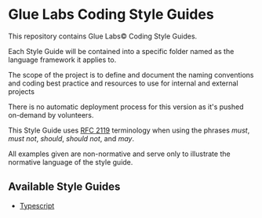 # Glue Labs Coding Style Guides
This repository contains Glue Labs© Coding Style Guides.

Each Style Guide will be contained into a specific folder named as the language framework it applies to. 

The scope of the project is to define and document the naming conventions and coding best practice and resources to use for internal and external projects

There is no automatic deployment process for this version as it's pushed on-demand by volunteers.

This Style Guide uses [RFC 2119](https://datatracker.ietf.org/doc/html/rfc2119) terminology when using the phrases *must*, *must not*, *should*, *should not*, and *may*. 

All examples given are non-normative and serve only to illustrate the normative language of the style guide.

## Available Style Guides
- [Typescript](./typescript/TYPESCRIPT.md)